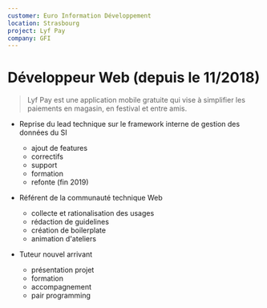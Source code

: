 ```yaml
---
customer: Euro Information Développement
location: Strasbourg
project: Lyf Pay
company: GFI
---
```


# Développeur Web (depuis le 11/2018)

> Lyf Pay est une application mobile gratuite qui vise à simplifier les paiements en magasin, en festival et entre amis.

* Reprise du lead technique sur le framework interne de gestion des données du SI
  * ajout de features
  * correctifs
  * support
  * formation
  * refonte (fin 2019)

* Référent de la communauté technique Web
  * collecte et rationalisation des usages
  * rédaction de guidelines
  * création de boilerplate
  * animation d'ateliers

* Tuteur nouvel arrivant
  * présentation projet
  * formation
  * accompagnement
  * pair programming
